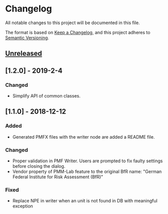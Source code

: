 # Changelog
All notable changes to this project will be documented in this file.

The format is based on [Keep a Changelog](https://keepachangelog.com/en/1.0.0/),
and this project adheres to [Semantic Versioning](https://semver.org/spec/v2.0.0.html).

## [Unreleased]

## [1.2.0] - 2019-2-4

### Changed
- Simplify API of common classes.

## [1.1.0] - 2018-12-12

### Added
- Generated PMFX files with the writer node are added a README file.

### Changed
- Proper validation in PMF Writer. Users are prompted to fix faulty settings before closing the dialog.
- Vendor property of PMM-Lab feature to the original BfR name: "German Federal Institute for Risk Assessment (BfR)"

### Fixed
- Replace NPE in writer when an unit is not found in DB with meaningful exception

[Unreleased]: https://github.com/SiLeBAT/FSK-Lab/compare/v1.0.0...HEAD
